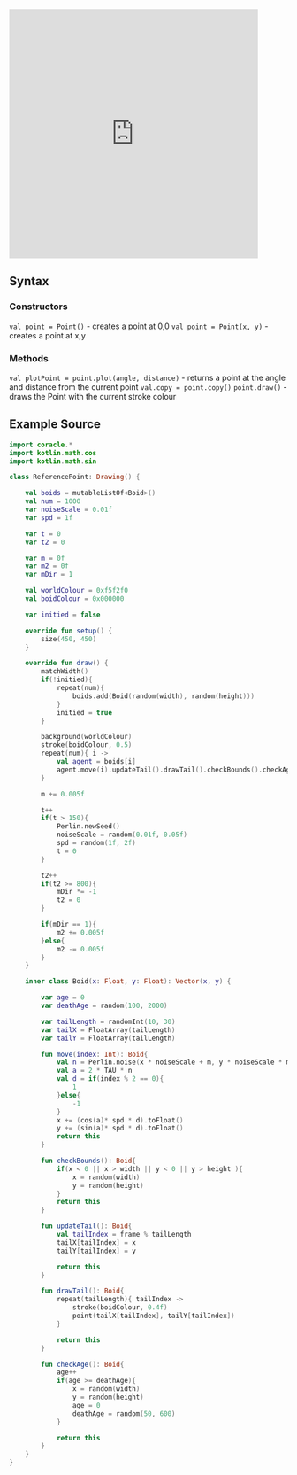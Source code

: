<iframe
	border=0
	frameborder=0
	height=450
	width=450 
	src="https://orllewin.github.io/coracle/embed/point.html">
</iframe>

## Syntax

### Constructors

`val point = Point()` - creates a point at 0,0
`val point = Point(x, y)` - creates a point at x,y

### Methods

`val plotPoint = point.plot(angle, distance)` - returns a point at the angle and distance from the current point
`val.copy = point.copy()`
`point.draw()` - draws the Point with the current stroke colour

## Example Source
```kotlin
import coracle.*
import kotlin.math.cos
import kotlin.math.sin

class ReferencePoint: Drawing() {

    val boids = mutableListOf<Boid>()
    val num = 1000
    var noiseScale = 0.01f
    var spd = 1f

    var t = 0
    var t2 = 0

    var m = 0f
    var m2 = 0f
    var mDir = 1

    val worldColour = 0xf5f2f0
    val boidColour = 0x000000

    var initied = false

    override fun setup() {
        size(450, 450)
    }

    override fun draw() {
        matchWidth()
        if(!initied){
            repeat(num){
                boids.add(Boid(random(width), random(height)))
            }
            initied = true
        }

        background(worldColour)
        stroke(boidColour, 0.5)
        repeat(num){ i ->
            val agent = boids[i]
            agent.move(i).updateTail().drawTail().checkBounds().checkAge()
        }

        m += 0.005f

        t++
        if(t > 150){
            Perlin.newSeed()
            noiseScale = random(0.01f, 0.05f)
            spd = random(1f, 2f)
            t = 0
        }

        t2++
        if(t2 >= 800){
            mDir *= -1
            t2 = 0
        }

        if(mDir == 1){
            m2 += 0.005f
        }else{
            m2 -= 0.005f
        }
    }

    inner class Boid(x: Float, y: Float): Vector(x, y) {

        var age = 0
        var deathAge = random(100, 2000)

        var tailLength = randomInt(10, 30)
        var tailX = FloatArray(tailLength)
        var tailY = FloatArray(tailLength)

        fun move(index: Int): Boid{
            val n = Perlin.noise(x * noiseScale + m, y * noiseScale * m2)
            val a = 2 * TAU * n
            val d = if(index % 2 == 0){
                1
            }else{
                -1
            }
            x += (cos(a)* spd * d).toFloat()
            y += (sin(a)* spd * d).toFloat()
            return this
        }

        fun checkBounds(): Boid{
            if(x < 0 || x > width || y < 0 || y > height ){
                x = random(width)
                y = random(height)
            }
            return this
        }

        fun updateTail(): Boid{
            val tailIndex = frame % tailLength
            tailX[tailIndex] = x
            tailY[tailIndex] = y

            return this
        }

        fun drawTail(): Boid{
            repeat(tailLength){ tailIndex ->
                stroke(boidColour, 0.4f)
                point(tailX[tailIndex], tailY[tailIndex])
            }

            return this
        }

        fun checkAge(): Boid{
            age++
            if(age >= deathAge){
                x = random(width)
                y = random(height)
                age = 0
                deathAge = random(50, 600)
            }

            return this
        }
    }
}
```